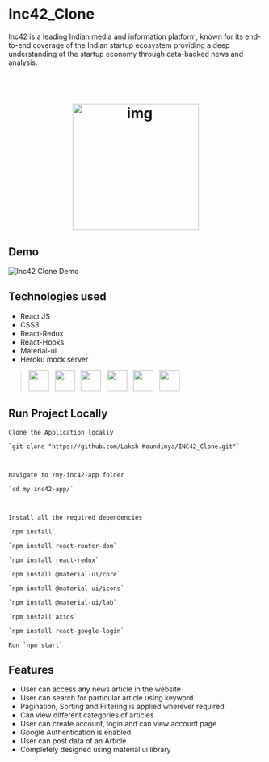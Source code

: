 # Inc42_Clone
Inc42 is a leading Indian media and information platform, known for its end-to-end coverage of the Indian startup ecosystem providing a deep understanding of the startup economy through data-backed news and analysis.

<h1 align="center">
  <br>
  <img src="http://loudgrowth.com/wp-content/uploads/2019/07/Inc42-logo.png" alt="img" width="250">
</h1>

## Demo

![Inc42 Clone Demo](https://github.com/Laksh-Koundinya/INC42_Clone/blob/main/my-inc42-app/public/Hnet-image.gif?raw=true)


## Technologies used
* React JS
* CSS3
* React-Redux
* React-Hooks
* Material-ui
* Heroku mock server

><img height="40" src="https://upload.wikimedia.org/wikipedia/commons/thumb/a/a7/React-icon.svg/1280px-React-icon.svg.png">&nbsp;&nbsp;
<img height="40" src="https://www.flaticon.com/svg/static/icons/svg/732/732190.svg">&nbsp;&nbsp;
    <img height="40" src="https://miro.medium.com/max/2800/0*U2DmhXYumRyXH6X1.png">&nbsp;&nbsp;
    <img height="40" src="https://raw.githubusercontent.com/alDuncanson/react-hooks-snippets/master/icon.png">&nbsp;&nbsp;
    <img height="40" src="https://material-ui.com/static/logo.png">&nbsp;&nbsp;
    <img height="40" src="https://logos-download.com/wp-content/uploads/2016/09/Heroku_logo.png">&nbsp;&nbsp;



## Run Project Locally

```
Clone the Application locally

`git clone "https://github.com/Laksh-Koundinya/INC42_Clone.git"`



Navigate to /my-inc42-app folder

`cd my-inc42-app/`



Install all the required dependencies

`npm install` 

`npm install react-router-dom`

`npm install react-redux`

`npm install @material-ui/core`

`npm install @material-ui/icons`

`npm install @material-ui/lab`

`npm install axios`

`npm install react-google-login`

Run `npm start`
```


## Features
* User can access any news article in the website
* User can search for particular article using keyword
* Pagination, Sorting and Filtering is applied wherever required 
* Can view different categories of articles
* User can create account, login and can view account page
* Google Authentication is enabled
* User can post data of an Article
* Completely designed using material ui library

